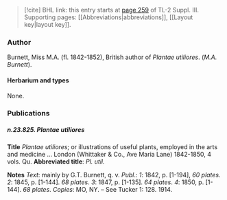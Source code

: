 > [!cite] BHL link: this entry starts at [page 259](https://www.biodiversitylibrary.org/item/103861#page/269/mode/1up) of TL-2 Suppl. III.
> Supporting pages: [[Abbreviations|abbreviations]], [[Layout key|layout key]].

### Author

Burnett, Miss M.A. (fl. 1842-1852), British author of *Plantae utiliores*. (*M.A. Burnett*).

#### Herbarium and types

None.

### Publications

##### n.23.825. Plantae utiliores

**Title**
*Plantae utiliores*; or illustrations of useful plants, employed in the arts and medicine ... London (Whittaker & Co., Ave Maria Lane) 1842-1850, 4 vols. Qu.
**Abbreviated title**: *Pl. util.*

**Notes**
*Text*: mainly by G.T. Burnett, q. v.
*Publ*.: *1*: 1842, p. \[1-194\], *60 plates*.
*2*: 1845, p. \[1-144\]. *68 plates*.
*3*: 1847, p. \[1-135\]. *64 plates*.
*4*: 1850, p. \[1-144\]. *68 plates*.
*Copies*: MO, NY. – See Tucker 1: 128. 1914.

